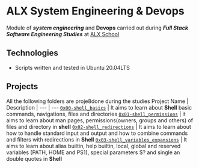 # ALX System Engineering & Devops
Module of **_system engineering_** and **Devops** carried out during **_Full Stack Software Engineering Studies_** at [ALX School](https://alx-intranet.hbtn.io)
## Technologies
* Scripts written and tested in Ubuntu 20.04LTS
## Projects
All the following folders are proje8done during the studies
Project Name | Description
| --- | ---
[`0x00-shell_basics`](https://github.com/cerio007/alx-system_engineering-devops/tree/88a92c3d126b26b1639cae74e6134e4fa9d566b2/0x00-shell_basics) | It aims to learn about **Shell** basic commands, navigations, files and directories
[`0x01-shell_permissions`](https://github.com/cerio007/alx-system_engineering-devops/tree/1302a4f7a248716d971d968386044995c7a54ae9/0x01-shell_permissions) | it aims to learn about man pages, permissions(owners, groups and others) of files and directory in **shell**
[`0x02-shell_redirections`](https://github.com/cerio007/alx-system_engineering-devops/tree/0c68a3abf32aa94b822fa20af8c59997f141d9cc/0x02-shell_redirections) | It aims to learn about how to handle standard input and output and how to combine commands and filters with redirections in **Shell**
[`0x03-shell_variables_expansions`](https://github.com/cerio007/alx-system_engineering-devops/tree/d6be9bca64f24e8cc6693774e234e6a83b168d2d/0x03-shell_variables_expansions) | It aims to learn about alias builtin, help builtin, local, global and reserved variables (PATH, HOME and PS1), special parameters $? and single an double quotes in **Shell**
